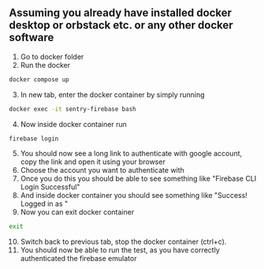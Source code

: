 ## Assuming you already have installed docker desktop or orbstack etc. or any other docker software

1. Go to docker folder
2. Run the docker

```bash
docker compose up
```

3. In new tab, enter the docker container by simply running

```bash
docker exec -it sentry-firebase bash
```

4. Now inside docker container run

```bash
firebase login
```

5. You should now see a long link to authenticate with google account, copy the link and open it using your browser
6. Choose the account you want to authenticate with
7. Once you do this you should be able to see something like "Firebase CLI Login Successful"
8. And inside docker container you should see something like "Success! Logged in as <here is the email you have chosen>"
9. Now you can exit docker container

```bash
exit
```

10. Switch back to previous tab, stop the docker container (ctrl+c).
11. You should now be able to run the test, as you have correctly authenticated the firebase emulator

